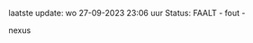 laatste update: 
wo 27-09-2023 23:06   uur 
Status: FAALT - fout - 
<div class="service R">nexus</div>